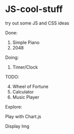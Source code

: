 # JS-cool-stuff
try out some JS and CSS ideas

Done:

1. Simple Piano
2. 2048

Doing:

1. Timer/Clock

TODO:

4. Wheel of Fortune
5. Calculator
3. Music Player

Explore:

Play with Chart.js

Display Img

